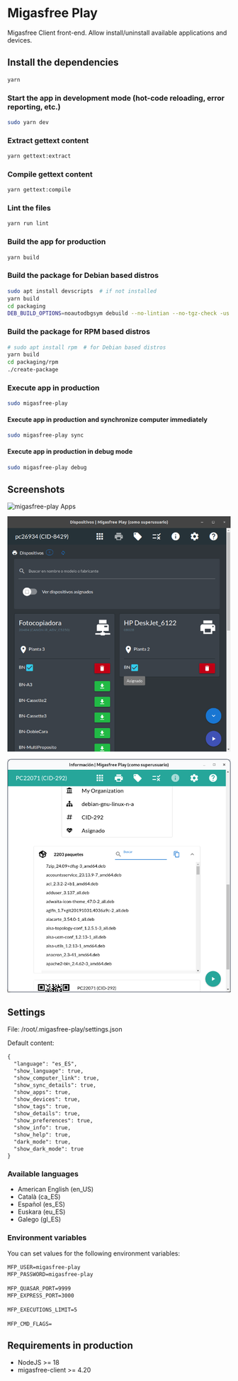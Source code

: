# Migasfree Play

Migasfree Client front-end. Allow install/uninstall available applications and devices.

## Install the dependencies

```bash
yarn
```

### Start the app in development mode (hot-code reloading, error reporting, etc.)

```bash
sudo yarn dev
```

### Extract gettext content

```bash
yarn gettext:extract
```

### Compile gettext content

```bash
yarn gettext:compile
```

### Lint the files

```bash
yarn run lint
```

### Build the app for production

```bash
yarn build
```

### Build the package for Debian based distros

```bash
sudo apt install devscripts  # if not installed
yarn build
cd packaging
DEB_BUILD_OPTIONS=noautodbgsym debuild --no-lintian --no-tgz-check -us -uc
```

### Build the package for RPM based distros

```bash
# sudo apt install rpm  # for Debian based distros
yarn build
cd packaging/rpm
./create-package
```

### Execute app in production

```bash
sudo migasfree-play
```

#### Execute app in production and synchronize computer immediately

```bash
sudo migasfree-play sync
```

#### Execute app in production in debug mode

```bash
sudo migasfree-play debug
```

## Screenshots

![migasfree-play Apps](./screenshots/play-apps.png 'migasfree-play Apps')

![migasfree-play Devices](./screenshots/play-devices.png 'migasfree-play Devices')

![migasfree-play Info](./screenshots/play-info.png 'migasfree-play Info')

## Settings

File: /root/.migasfree-play/settings.json

Default content:

```
{
  "language": "es_ES",
  "show_language": true,
  "show_computer_link": true,
  "show_sync_details": true,
  "show_apps": true,
  "show_devices": true,
  "show_tags": true,
  "show_details": true,
  "show_preferences": true,
  "show_info": true,
  "show_help": true,
  "dark_mode": true,
  "show_dark_mode": true
}
```

### Available languages

- American English (en_US)
- Català (ca_ES)
- Español (es_ES)
- Euskara (eu_ES)
- Galego (gl_ES)

### Environment variables

You can set values ​​for the following environment variables:

```
MFP_USER=migasfree-play
MFP_PASSWORD=migasfree-play

MFP_QUASAR_PORT=9999
MFP_EXPRESS_PORT=3000

MFP_EXECUTIONS_LIMIT=5

MFP_CMD_FLAGS=
```

## Requirements in production

- NodeJS >= 18
- migasfree-client >= 4.20
